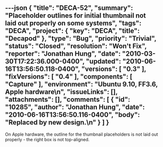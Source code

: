 ---json
{
  "title": "DECA-52",
  "summary": "Placeholder outlines for initial thumbnail not laid out properly on some systems",
  "tags": "DECA",
  "project": {
    "key": "DECA",
    "title": "Decapod"
  },
  "type": "Bug",
  "priority": "Trivial",
  "status": "Closed",
  "resolution": "Won't Fix",
  "reporter": "Jonathan Hung",
  "date": "2010-03-30T17:22:36.000-0400",
  "updated": "2010-06-16T13:56:50.118-0400",
  "versions": [
    "0.3"
  ],
  "fixVersions": [
    "0.4"
  ],
  "components": [
    "Capture"
  ],
  "environment": "Ubuntu 9.10, FF3.6, Apple hardware\n",
  "issueLinks": [],
  "attachments": [],
  "comments": [
    {
      "id": "10285",
      "author": "Jonathan Hung",
      "date": "2010-06-16T13:56:50.116-0400",
      "body": "Replaced by new design.\n"
    }
  ]
}
---
On Apple hardware, the outline for the thumbnail placeholders is not laid out properly - the right box is not top-aligned.

        